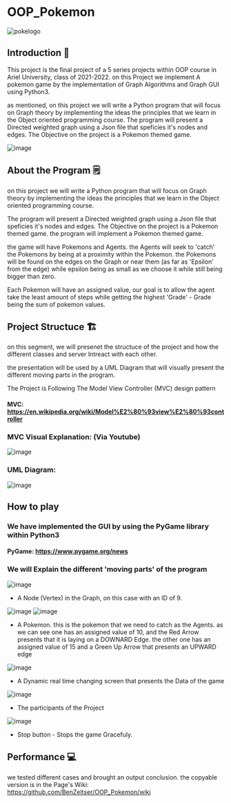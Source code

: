 # OOP_Pokemon

![pokelogo](https://user-images.githubusercontent.com/92685838/148538392-61a17520-a296-4aa5-a2a0-f3e4aa73bcb9.jpg)

## Introduction 👋
This project is the final project of a 5 series projects within OOP course in Ariel University, class of 2021-2022.
on this Project we implement A pokemon game by the implementation of Graph Algorithms and Graph GUI using Python3.  

as mentioned, on this project we will write a Python program that will focus on Graph theory
by implementing the ideas the principles that we learn in the Object oriented programming course.
The program will present a Directed weighted graph using a Json file that speficies it's nodes and edges. The Objective on the project is a Pokemon themed game.

![image](https://user-images.githubusercontent.com/92685838/148546340-53000106-a2b4-470d-8364-fba1246f6738.png)


## About the Program 🗒️
on this project we will write a Python program that will focus on Graph theory
by implementing the ideas the principles that we learn in the Object oriented programming course.  

The program will present a Directed weighted graph using a Json file that speficies it's nodes and edges. The Objective on the project is a Pokemon themed game. the program will implement a Pokemon themed game.  

the game will have Pokemons and Agents. the Agents will seek to 'catch' the Pokemons by being at a proximity within the Pokemon. 
the Pokemons will be found on the edges on the Graph or near them (as far as 'Epsilon' from the edge) while epsilon being as small as we choose it while still being bigger than zero.  

Each Pokemon will have an assigned value, our goal is to allow the agent take the least amount of steps while getting the highest 'Grade' - Grade being the sum of pokemon values.

## Project Structuce 🏗️

on this segment, we will presenet the structuce of the project and how the different classes and server Intreact with each other.  

the presentation will be used by a UML Diagram that will visually present the different moving parts in the program.

The Project is Following The Model View Controller (MVC) design pattern

#### MVC: https://en.wikipedia.org/wiki/Model%E2%80%93view%E2%80%93controller

### MVC Visual Explanation: (Via Youtube) 

![image](https://user-images.githubusercontent.com/92685838/148545815-4136edb9-f714-467b-ba1c-ce5f73ff1938.png)

### UML Diagram:

![image](https://user-images.githubusercontent.com/92685838/148545578-257c5092-1d9f-432d-8b0f-b8c276608187.png)


## How to play

### We have implemented the GUI by using the PyGame library within Python3

#### PyGame: https://www.pygame.org/news

### We will Explain the different 'moving parts' of the program 

![image](https://user-images.githubusercontent.com/92685838/148546737-2bbec1ee-5117-4eba-92dc-6e040d73aae5.png)

- A Node (Vertex) in the Graph, on this case with an ID of 9.

![image](https://user-images.githubusercontent.com/92685838/148546898-b85101d1-e4fa-430b-bdef-fd9b7f7e9900.png) ![image](https://user-images.githubusercontent.com/92685838/148547019-a8bd6f16-7c8e-4d4a-a07c-cb2401e2e847.png)

- A Pokemon. this is the pokemon that we need to catch as the Agents. as we can see one has an assigned value of 10, and the Red Arrow presents that it is laying on a DOWNARD Edge. the other one has an assigned value of 15 and a Green Up Arrow that presents an UPWARD edge


![image](https://user-images.githubusercontent.com/92685838/148547157-9d095cb3-0cbd-4fc4-9afa-fe6340ba516c.png) 
- A Dynamic real time changing screen that presents the Data of the game


![image](https://user-images.githubusercontent.com/92685838/148547197-3a2f365d-2a5f-45cb-8f87-58b95350bea3.png)
- The participants of the Project


![image](https://user-images.githubusercontent.com/92685838/148547222-78188b89-92b9-4ac2-8c93-31f5032f8288.png) 
- Stop button - Stops the game Gracefuly.






## Performance 💻

we tested different cases and brought an output conclusion. the copyable version is in the Page's Wiki: 
https://github.com/BenZeltser/OOP_Pokemon/wiki



